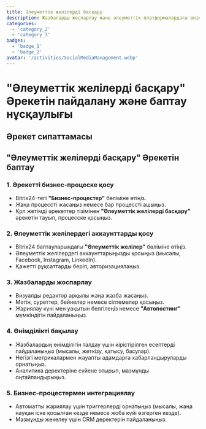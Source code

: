 ```yaml
---
title: Әлеуметтік желілерді басқару
description: Жазбаларды жоспарлау және әлеуметтік платформалардағы өнімділікті бақылау.
categories: 
  - 'category_2'
  - 'category_3'
badges: 
  - 'badge_1'
  - 'badge_2'
avatar: '/activities/SocialMediaManagement.webp'
---
```


# "Әлеуметтік желілерді басқару" Әрекетін пайдалану және баптау нұсқаулығы

## Әрекет сипаттамасы

## **"Әлеуметтік желілерді басқару" Әрекетін баптау**

### 1. Әрекетті бизнес-процеске қосу
- Bitrix24-тегі **"Бизнес-процестер"** бөліміне өтіңіз.
- Жаңа процессті жасаңыз немесе бар процессті ашыңыз.
- Қол жетімді әрекеттер тізімінен **"Әлеуметтік желілерді басқару"** әрекетін тауып, процесске қосыңыз.

### 2. Әлеуметтік желілердегі аккаунттарды қосу
- Bitrix24 баптауларындағы **"Әлеуметтік желілер"** бөліміне өтіңіз.
- Әлеуметтік желілердегі аккаунттарыңызды қосыңыз (мысалы, Facebook, Instagram, LinkedIn).
- Қажетті рұқсаттарды беріп, авторизациялаңыз.

### 3. Жазбаларды жоспарлау
- Визуалды редактор арқылы жаңа жазба жасаңыз.
- Мәтін, суреттер, бейнелер немесе сілтемелер қосыңыз.
- Жариялау күні мен уақытын белгілеңіз немесе **"Автопостинг"** мүмкіндігін пайдаланыңыз.

### 4. Өнімділікті бақылау
- Жазбалардың өнімділігін талдау үшін кірістірілген есептерді пайдаланыңыз (мысалы, жеткізу, қатысу, басулар).
- Негізгі метрикалармен жауапты адамдарға хабарландыруларды орнатыңыз.
- Аналитика деректеріне сүйене отырып, мазмұнды оңтайландырыңыз.

### 5. Бизнес-процестермен интеграциялау
- Автоматты жариялау үшін триггерлерді орнатыңыз (мысалы, жаңа науқан іске қосылған кезде немесе жоба күйі өзгерген кезде).
- Мазмұнды жекелеу үшін CRM деректерін пайдаланыңыз.